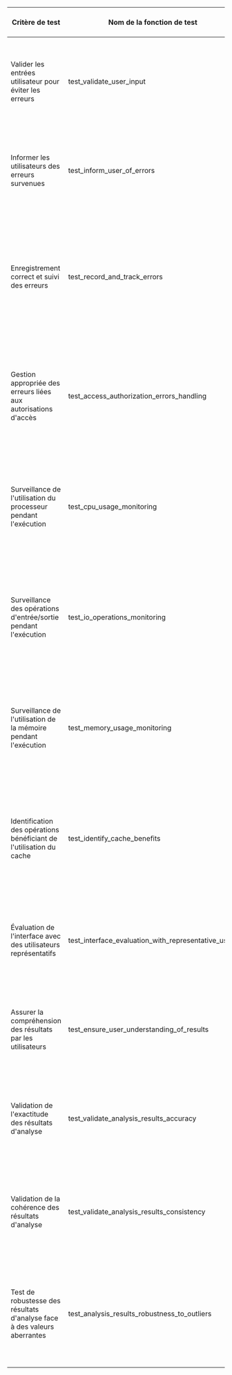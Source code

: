 | Critère de test | Nom de la fonction de test | Description de la fonctionnalité | Méthode de mise en œuvre |
|-----------------|---------------------------|---------------------------------|--------------------------|
| Valider les entrées utilisateur pour éviter les erreurs | test_validate_user_input | Vérifiez si les entrées utilisateur sont valides pour éviter les erreurs. | Écrivez des fonctions de test pour simuler différentes entrées utilisateur et vérifiez si l'application les gère correctement. |
| Informer les utilisateurs des erreurs survenues | test_inform_user_of_errors | Assurez-vous que les erreurs rencontrées par l'application sont correctement communiquées aux utilisateurs. | Simulez des situations d'erreur et vérifiez si les messages d'erreur appropriés sont affichés pour informer les utilisateurs. |
| Enregistrement correct et suivi des erreurs | test_record_and_track_errors | Vérifiez si les erreurs sont correctement enregistrées et suivies par l'application. | Testez les fonctions de journalisation d'erreurs pour vous assurer qu'elles enregistrent les erreurs de manière appropriée et qu'elles peuvent être suivies par les développeurs. |
| Gestion appropriée des erreurs liées aux autorisations d'accès | test_access_authorization_errors_handling | Vérifiez si les erreurs liées aux autorisations d'accès sont correctement gérées par l'application. | Simulez des erreurs d'autorisation d'accès et vérifiez si l'application les traite correctement en refusant l'accès ou en affichant des messages d'erreur appropriés. |
| Surveillance de l'utilisation du processeur pendant l'exécution | test_cpu_usage_monitoring | Surveillez l'utilisation du processeur pendant l'exécution de l'application. | Utilisez des outils de surveillance de l'utilisation du processeur pour mesurer et analyser l'utilisation du processeur par l'application pendant son exécution. |
| Surveillance des opérations d'entrée/sortie pendant l'exécution | test_io_operations_monitoring | Surveillez les opérations d'entrée/sortie pendant l'exécution de l'application. | Utilisez des outils de surveillance des opérations d'entrée/sortie pour mesurer et analyser les opérations d'entrée/sortie effectuées par l'application pendant son exécution. |
| Surveillance de l'utilisation de la mémoire pendant l'exécution | test_memory_usage_monitoring | Surveillez l'utilisation de la mémoire pendant l'exécution de l'application. | Utilisez des outils de surveillance de l'utilisation de la mémoire pour mesurer et analyser l'utilisation de la mémoire par l'application pendant son exécution. |
| Identification des opérations bénéficiant de l'utilisation du cache | test_identify_cache_benefits | Déterminez quelles opérations peuvent bénéficier de l'utilisation du cache. | Analysez le comportement de l'application pour identifier les opérations répétitives ou les données fréquemment accédées qui pourraient bénéficier de l'utilisation du cache. |
| Évaluation de l'interface avec des utilisateurs représentatifs | test_interface_evaluation_with_representative_users | Évaluez l'interface avec des utilisateurs représentatifs. | Recrutez des utilisateurs représentatifs et observez leur interaction avec l'interface utilisateur pour évaluer sa convivialité et son efficacité. |
| Assurer la compréhension des résultats par les utilisateurs | test_ensure_user_understanding_of_results | Assurez-vous que les utilisateurs comprennent les résultats de leurs actions. | Testez les fonctionnalités d'affichage des résultats pour vous assurer qu'elles sont claires et compréhensibles pour les utilisateurs. |
| Validation de l'exactitude des résultats d'analyse | test_validate_analysis_results_accuracy | Validez l'exactitude des résultats d'analyse générés par l'application. | Utilisez des données de test avec des résultats attendus connus pour vérifier si les résultats d'analyse de l'application sont exacts. |
| Validation de la cohérence des résultats d'analyse | test_validate_analysis_results_consistency | Validez la cohérence des résultats d'analyse générés par l'application. | Comparez les résultats d'analyse générés par l'application avec des ensembles de données similaires pour vérifier leur cohérence. |
| Test de robustesse des résultats d'analyse face à des valeurs aberrantes | test_analysis_results_robustness_to_outliers | Testez la robustesse des résultats d'analyse de l'application face à des valeurs aberrantes. | Utilisez des données de test avec des valeurs aberrantes pour vérifier si les résultats d'analyse restent fiables et pertinents même en présence de données inattendues. |
